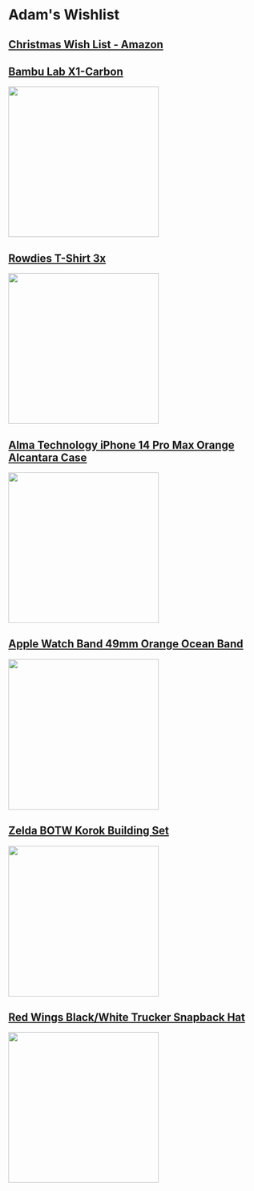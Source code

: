 # Adam's Wishlist

## [Christmas Wish List - Amazon](https://www.amazon.com/hz/wishlist/ls/1Z111KEMHITZQ?ref_=wl_share)

## [Bambu Lab X1-Carbon](https://us.store.bambulab.com/products/x1-carbon-combo-starter-bundle)
<img src="https://github.com/AALMA/wishlist/assets/5289607/4f6d3917-d275-4e1d-b698-e40ef9fc7e15" width="300px"/>

## [Rowdies T-Shirt 3x](https://thebayrepublic.com/collections/rowdies/products/rowdies-mens-green-1975-oval-sport-design-sweden-t-shirt?variant=43503867265187)
<img src="https://github.com/AALMA/wishlist/assets/5289607/7f2f6502-2977-45e0-9dd2-94edd89382f2" width="300px"/>

## [Alma Technology iPhone 14 Pro Max Orange Alcantara Case](https://almatechnology.net/products/alcantara-iphone-case-orange?variant=46875170963687)
<img src="https://github.com/AALMA/wishlist/assets/5289607/4e0a493b-ba8e-4779-aa0c-3fed6000eff5" width="300px"/>

## [Apple Watch Band 49mm Orange Ocean Band](https://www.apple.com/shop/product/MT653AM/A/49mm-orange-ocean-band?fnode=fbd6962050c017658151e54330b69126babbebc8f01d5cb13540d93d5198622a3651961ecbd9b972cc2bb3d89508082b6d5ddb8e361b7541072e51b26a72c1212d824307fdfd2b350200901422f44db3)
<img src="https://github.com/AALMA/wishlist/assets/5289607/67eef388-ce68-4437-8f65-389c8926ab55z" width="300px"/>

## [Zelda BOTW Korok Building Set](https://www.amazon.com/dp/B0BWMZVTGL/?coliid=I1HPJU5F7DDDLF&colid=MOI14RZ9PSFZ&psc=1&ref_=list_c_wl_lv_ov_lig_dp_it)
<img src="https://github.com/AALMA/wishlist/assets/5289607/d4f279eb-ef19-48b4-99c3-271e2b3ae07b" width="300px"/>

## [Red Wings Black/White Trucker Snapback Hat](https://shop.nhl.com/detroit-red-wings/mens-detroit-red-wings-fanatics-branded-black/white-authentic-pro-rinkside-adjustable-trucker-snapback-hat/t-36261794+p-477064477292+z-8-3001151966?_ref=p-DLP:m-GRID:i-r13c1:po-40)
<img src="https://github.com/AALMA/wishlist/assets/5289607/996adef3-7d27-4672-b399-9a9cab1a39dd" width="300px"/>
